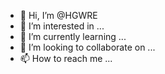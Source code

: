 - 👋 Hi, I’m @HGWRE
- 👀 I’m interested in ...
- 🌱 I’m currently learning ...
- 💞️ I’m looking to collaborate on ...
- 📫 How to reach me ...

<!---
HGWRE/HGWRE is a ✨ special ✨ repository because its `README.md` (this file) appears on your GitHub profile.
You can click the Preview link to take a look at your changes.
--->
